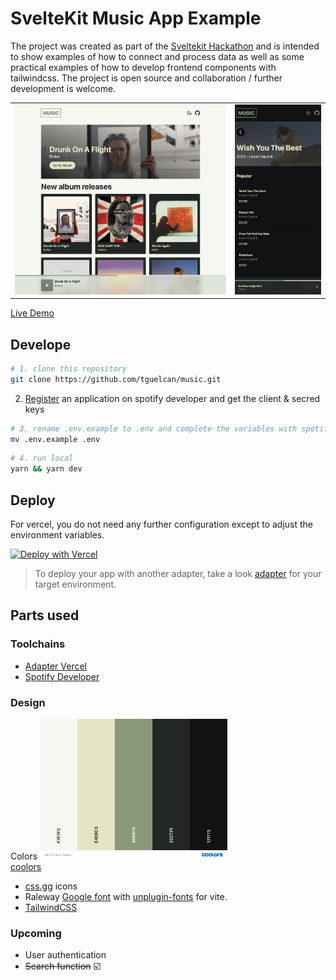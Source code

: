 # SvelteKit Music App Example

The project was created as part of the [Sveltekit Hackathon](https://hack.sveltesociety.dev/) and is intended to show examples of how to connect and process data as well as some practical examples of how to develop frontend components with tailwindcss.
The project is open source and collaboration / further development is welcome.

<table><tr>
<td> <img src="public/screenshot1.png" width="600" alt="Screenshot1"> </td>
<td> <img src="public/screenshot2.png" width="245" alt="Screenshot2"> </td>
</tr></table>

[Live Demo](music-tayfuuu.vercel.app)

## Develope

```bash
# 1. clone this repository
git clone https://github.com/tguelcan/music.git
```

2. [Register](https://developer.spotify.com/dashboard/create) an application on spotify developer and get the client & secred keys

```bash
# 3. rename .env.example to .env and complete the variables with spotify client id and client secret
mv .env.example .env
```

```bash
# 4. run local
yarn && yarn dev
```

## Deploy

For vercel, you do not need any further configuration except to adjust the environment variables.

[![Deploy with Vercel](https://vercel.com/button)](https://vercel.com/new/clone?repository-url=https%3A%2F%2Fgithub.com%2Ftguelcan%2Fmusic&env=SPOTIFY_CLIENT_ID,SPOTIFY_CLIENT_SECRET&envDescription=Spotify%20client%20id%20and%20secred%20needed%20for%20this%20application&project-name=musicapp)

> To deploy your app with another adapter, take a look [adapter](https://kit.svelte.dev/docs/adapters) for your target environment.

## Parts used

### Toolchains

- [Adapter Vercel](https://vercel.com/docs/beginner-sveltekit/adapters)
- [Spotify Developer](https://developer.spotify.com)

### Design

Colors
<img src="public/colors.png"  width="300" alt="Coolors"><br/>
[coolors](https://coolors.co/f7f7f2-e4e6c3-899878-222725-121113)

- [css.gg](https://css.gg/) icons
- Raleway [Google font](https://fonts.google.com/specimen/Raleway) with [unplugin-fonts](https://github.com/cssninjaStudio/unplugin-fonts) for vite.
- [TailwindCSS](https://tailwindcss.com/)

### Upcoming

- User authentication
- ~~Search function~~ ☑️
